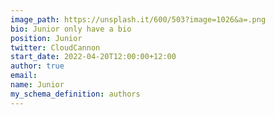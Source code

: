 ```yaml
---
image_path: https://unsplash.it/600/503?image=1026&a=.png
bio: Junior only have a bio
position: Junior
twitter: CloudCannon
start_date: 2022-04-20T12:00:00+12:00
author: true
email:
name: Junior
my_schema_definition: authors
---
```

